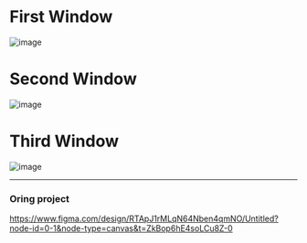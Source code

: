 # First Window
![image](https://github.com/user-attachments/assets/864b22a8-0b10-471e-928a-dd1c3483824a)
# Second Window
![image](https://github.com/user-attachments/assets/b794ba67-8acb-423c-92c5-938833d86eca)
# Third Window
![image](https://github.com/user-attachments/assets/781c94ef-1689-4c8a-bb12-7e648219b185)

---
### Oring project 
https://www.figma.com/design/RTApJ1rMLqN64Nben4qmNO/Untitled?node-id=0-1&node-type=canvas&t=ZkBop6hE4soLCu8Z-0
